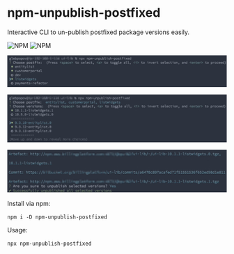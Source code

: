 # npm-unpublish-postfixed
Interactive CLI to un-publish postfixed package versions easily.


![NPM](https://badgen.net/github/last-commit/glebcha/npm-unpublish-postfixed/master)
![NPM](https://badgen.net/github/dependents-pkg/glebcha/npm-unpublish-postfixed)


![](images/npm-unpublish-1.jpeg)

![](images/npm-unpublish-2.jpeg)

![](images/npm-unpublish-3.jpeg)


Install via npm:

    npm i -D npm-unpublish-postfixed

Usage:

    npx npm-unpublish-postfixed
